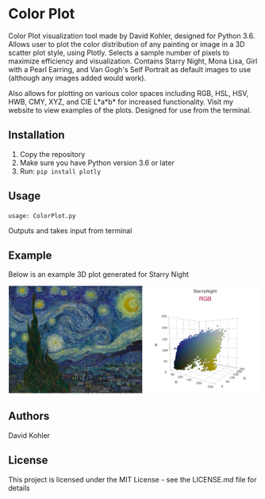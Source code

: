 # Color Plot

Color Plot visualization tool made by David Kohler, designed for Python 3.6. Allows user to plot the color
distribution of any painting or image in a 3D scatter plot style, using Plotly. Selects a sample number of pixels
to maximize efficiency and visualization. Contains Starry Night, Mona Lisa, Girl with a Pearl Earring, and Van
Gogh's Self Portrait as default images to use (although any images added would work).

Also allows for plotting on various color spaces including RGB, HSL, HSV, HWB, CMY, XYZ, and CIE L\*a\*b\* for increased
functionality. Visit my website to view examples of the plots. Designed for use from the terminal.

## Installation

1. Copy the repository 
2. Make sure you have Python version 3.6 or later
3. Run:
`pip install plotly`

## Usage

`usage: ColorPlot.py`

Outputs and takes input from terminal

## Example

Below is an example 3D plot generated for Starry Night

![Starry Night Plot](ExamplePlot.png)

## Authors

David Kohler

## License

This project is licensed under the MIT License - see the LICENSE.md file for details

